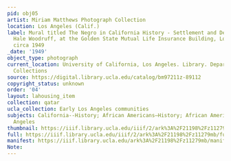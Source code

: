 ```yaml
---
pid: obj05
artist: Miriam Matthews Photograph Collection
location: Los Angeles (Calif.)
label: Mural titled The Negro in California History - Settlement and Development by
  Hale Woodruff, at the Golden State Mutual Life Insurance Building, Los Angeles,
  circa 1949
_date: '1949'
object_type: photograph
current_location: University of California, Los Angeles. Library. Department of Special
  Collections
source: https://digital.library.ucla.edu/catalog/bm97211z-89112
copyright_status: unknown
order: '04'
layout: lahousing_item
collection: qatar
ucla_collection: Early Los Angeles communities
subjects: California--History; African Americans—History; African Americans--California--Los
  Angeles
thumbnail: https://iiif.library.ucla.edu/iiif/2/ark%3A%2F21198%2Fz11279mb/full/250,/0/default.jpg
full: https://iiif.library.ucla.edu/iiif/2/ark%3A%2F21198%2Fz11279mb/full/full/0/default.jpg
manifest: https://iiif.library.ucla.edu/ark%3A%2F21198%2Fz11279mb/manifest
Note: 
---
```

